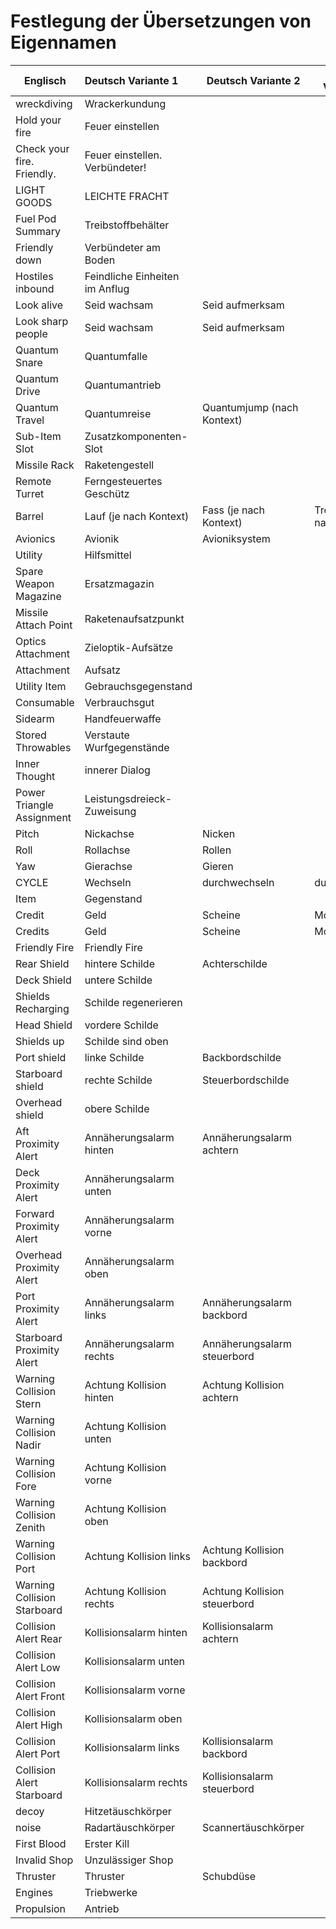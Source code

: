 # Festlegung der Übersetzungen von Eigennamen

| Englisch                    | Deutsch Variante 1             | Deutsch Variante 2           | Deutsch Variante 3        |
| --------------------------- | :----------------------------- | ---------------------------- | ------------------------- |
| wreckdiving                 | Wrackerkundung                 |                              |                           |
| Hold your fire              | Feuer einstellen               |                              |                           |
| Check your fire. Friendly.  | Feuer einstellen. Verbündeter! |                              |                           |
| LIGHT GOODS                 | LEICHTE FRACHT                 |                              |                           |
| Fuel Pod Summary            | Treibstoffbehälter             |                              |                           |
| Friendly down               | Verbündeter am Boden           |                              |                           |
| Hostiles inbound            | Feindliche Einheiten im Anflug |                              |                           |
| Look alive                  | Seid wachsam                   | Seid aufmerksam              |                           |
| Look sharp people           | Seid wachsam                   | Seid aufmerksam              |                           |
| Quantum Snare               | Quantumfalle                   |                              |                           |
| Quantum Drive               | Quantumantrieb                 |                              |                           |
| Quantum Travel              | Quantumreise                   | Quantumjump (nach Kontext)   |                           |
| Sub-Item Slot               | Zusatzkomponenten-Slot         |                              |                           |
| Missile Rack                | Raketengestell                 |                              |                           |
| Remote Turret               | Ferngesteuertes Geschütz       |                              |                           |
| Barrel                      | Lauf (je nach Kontext)         | Fass (je nach Kontext)       | Trommel (je nach Kontext) |
| Avionics                    | Avionik                        | Avioniksystem                |                           |
| Utility                     | Hilfsmittel                    |                              |                           |
| Spare Weapon Magazine       | Ersatzmagazin                  |                              |                           |
| Missile Attach Point        | Raketenaufsatzpunkt            |                              |                           |
| Optics Attachment           | Zieloptik-Aufsätze             |                              |                           |
| Attachment                  | Aufsatz                        |                              |                           |
| Utility Item                | Gebrauchsgegenstand            |                              |                           |
| Consumable                  | Verbrauchsgut                  |                              |                           |
| Sidearm                     | Handfeuerwaffe                 |                              |                           |
| Stored Throwables           | Verstaute Wurfgegenstände      |                              |                           |
| Inner Thought               | innerer Dialog                 |                              |                           |
| Power Triangle Assignment   | Leistungsdreieck-Zuweisung     |                              |                           |
| Pitch                       | Nickachse                      | Nicken                       |                           |
| Roll                        | Rollachse                      | Rollen                       |                           |
| Yaw                         | Gierachse                      | Gieren                       |                           |
| CYCLE                       | Wechseln                       | durchwechseln                | durchschalten             |
| Item                        | Gegenstand                     |                              |                           |
| Credit                      | Geld                           | Scheine                      | Moneten                   |
| Credits                     | Geld                           | Scheine                      | Moneten                   |
| Friendly Fire               | Friendly Fire                  |                              |                           |
| Rear Shield                 | hintere Schilde                | Achterschilde                |                           |
| Deck Shield                 | untere Schilde                 |                              |                           |
| Shields Recharging          | Schilde regenerieren           |                              |                           |
| Head Shield                 | vordere Schilde                |                              |                           |
| Shields up                  | Schilde sind oben              |                              |                           |
| Port shield                 | linke Schilde                  | Backbordschilde              |                           |
| Starboard shield            | rechte Schilde                 | Steuerbordschilde            |                           |
| Overhead shield             | obere Schilde                  |                              |                           |
| Aft Proximity Alert         | Annäherungsalarm hinten        | Annäherungsalarm achtern     |                           |
| Deck Proximity Alert        | Annäherungsalarm unten         |                              |                           |
| Forward Proximity Alert     | Annäherungsalarm vorne         |                              |                           |
| Overhead Proximity Alert    | Annäherungsalarm oben          |                              |                           |
| Port Proximity Alert        | Annäherungsalarm links         | Annäherungsalarm backbord    |                           |
| Starboard Proximity Alert   | Annäherungsalarm rechts        | Annäherungsalarm steuerbord  |                           |
| Warning Collision Stern     | Achtung Kollision hinten       | Achtung Kollision achtern    |                           |
| Warning Collision Nadir     | Achtung Kollision unten        |                              |                           |
| Warning Collision Fore      | Achtung Kollision vorne        |                              |                           |
| Warning Collision Zenith    | Achtung Kollision oben         |                              |                           |
| Warning Collision Port      | Achtung Kollision links        | Achtung Kollision backbord   |                           |
| Warning Collision Starboard | Achtung Kollision rechts       | Achtung Kollision steuerbord |                           |
| Collision Alert Rear        | Kollisionsalarm hinten         | Kollisionsalarm achtern      |                           |
| Collision Alert Low         | Kollisionsalarm unten          |                              |                           |
| Collision Alert Front       | Kollisionsalarm vorne          |                              |                           |
| Collision Alert High        | Kollisionsalarm oben           |                              |                           |
| Collision Alert Port        | Kollisionsalarm links          | Kollisionsalarm backbord     |                           |
| Collision Alert Starboard   | Kollisionsalarm rechts         | Kollisionsalarm steuerbord   |                           |
| decoy                       | Hitzetäuschkörper              |                              |                           |
| noise                       | Radartäuschkörper              | Scannertäuschkörper          |                           |
| First Blood                 | Erster Kill                    |                              |                           |
| Invalid Shop                | Unzulässiger Shop              |                              |                           |
| Thruster                    | Thruster                       | Schubdüse                    |                           |
| Engines                     | Triebwerke                     |                              |                           |
| Propulsion                  | Antrieb                        |                              |                           |
